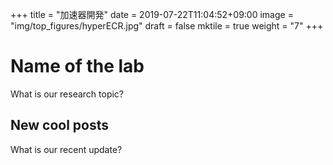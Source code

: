 +++
title = "加速器開発"
date = 2019-07-22T11:04:52+09:00
image = "img/top_figures/hyperECR.jpg"
draft = false
mktile = true
weight = "7"
+++

# Name of the lab

What is our research topic?

## New cool posts

What is our recent update?
</br>
